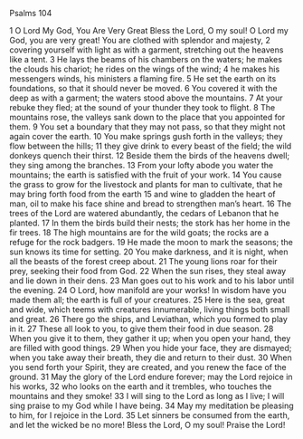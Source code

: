 Psalms 104

1	O Lord My God, You Are Very Great Bless the Lord, O my soul! O Lord my God, you are very great! You are clothed with splendor and majesty,
2	covering yourself with light as with a garment, stretching out the heavens like a tent.
3	He lays the beams of his chambers on the waters; he makes the clouds his chariot; he rides on the wings of the wind;
4	he makes his messengers winds, his ministers a flaming fire.
5	He set the earth on its foundations, so that it should never be moved.
6	You covered it with the deep as with a garment; the waters stood above the mountains.
7	At your rebuke they fled; at the sound of your thunder they took to flight.
8	The mountains rose, the valleys sank down to the place that you appointed for them.
9	You set a boundary that they may not pass, so that they might not again cover the earth.
10	You make springs gush forth in the valleys; they flow between the hills;
11	they give drink to every beast of the field; the wild donkeys quench their thirst.
12	Beside them the birds of the heavens dwell; they sing among the branches.
13	From your lofty abode you water the mountains; the earth is satisfied with the fruit of your work.
14	You cause the grass to grow for the livestock and plants for man to cultivate, that he may bring forth food from the earth
15	and wine to gladden the heart of man, oil to make his face shine and bread to strengthen man’s heart.
16	The trees of the Lord are watered abundantly, the cedars of Lebanon that he planted.
17	In them the birds build their nests; the stork has her home in the fir trees.
18	The high mountains are for the wild goats; the rocks are a refuge for the rock badgers.
19	He made the moon to mark the seasons; the sun knows its time for setting.
20	You make darkness, and it is night, when all the beasts of the forest creep about.
21	The young lions roar for their prey, seeking their food from God.
22	When the sun rises, they steal away and lie down in their dens.
23	Man goes out to his work and to his labor until the evening.
24	O Lord, how manifold are your works! In wisdom have you made them all; the earth is full of your creatures.
25	Here is the sea, great and wide, which teems with creatures innumerable, living things both small and great.
26	There go the ships, and Leviathan, which you formed to play in it.
27	These all look to you, to give them their food in due season.
28	When you give it to them, they gather it up; when you open your hand, they are filled with good things.
29	When you hide your face, they are dismayed; when you take away their breath, they die and return to their dust.
30	When you send forth your Spirit, they are created, and you renew the face of the ground.
31	May the glory of the Lord endure forever; may the Lord rejoice in his works,
32	who looks on the earth and it trembles, who touches the mountains and they smoke!
33	I will sing to the Lord as long as I live; I will sing praise to my God while I have being.
34	May my meditation be pleasing to him, for I rejoice in the Lord.
35	Let sinners be consumed from the earth, and let the wicked be no more! Bless the Lord, O my soul! Praise the Lord!

